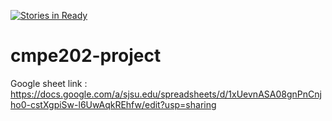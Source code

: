 [![Stories in Ready](https://badge.waffle.io/Akshay2005/cmpe202-project.png?label=ready&title=Ready)](https://waffle.io/Akshay2005/cmpe202-project)
# cmpe202-project

Google sheet link : https://docs.google.com/a/sjsu.edu/spreadsheets/d/1xUevnASA08gnPnCnjho0-cstXgpiSw-l6UwAqkREhfw/edit?usp=sharing
